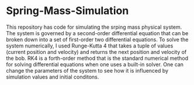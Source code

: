 # Spring-Mass-Simulation

This repository has code for simulating the srping mass physical system. The system is governed by a second-order differential equation that can be broken down into a set of first-order two differential equations. To solve the system numerically, I used Runge-Kutta 4 that takes a tuple of values (current position and velocity) and returns the next position and velocity of the bob. RK4 is a forth-order method that is the standard numerical method for solving differential equations when one uses a built-in solver. One can change the parameters of the system to see how it is influenced by simulation values and initial conditons.

